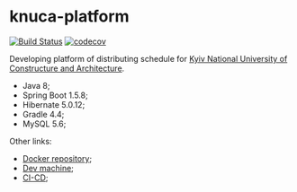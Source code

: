 # knuca-platform
[![Build Status](https://travis-ci.org/KnucaLegacy/knuca-platform.svg?branch=develop)](https://travis-ci.org/KnucaLegacy/knuca-platform)
[![codecov](https://codecov.io/gh/theopus/knuca-platform/branch/develop/graph/badge.svg)](https://codecov.io/gh/theopus/knuca-platform)

Developing platform of distributing schedule for [Kyiv National University of Constructure and Architecture](http://www.knuba.edu.ua/).
* Java 8;
* Spring Boot 1.5.8;
* Hibernate 5.0.12;
* Gradle 4.4;
* MySQL 5.6;

Other links:
 * [Docker repository](https://hub.docker.com/r/theopus/knuca-platform/);
 * [Dev machine](http://35.195.191.179:8080);
 * [CI-CD](https://travis-ci.org/theopus/knuca-platform);
